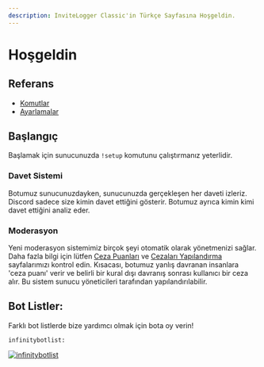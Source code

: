 ```yaml
---
description: InviteLogger Classic'in Türkçe Sayfasına Hoşgeldin.
---
```


# Hoşgeldin

## Referans

* [Komutlar](ek-kaynaklar/commands.md)
* [Ayarlamalar](ek-kaynaklar/settings.md)

## Başlangıç

Başlamak için sunucunuzda `!setup` komutunu çalıştırmanız yeterlidir.

### Davet Sistemi

Botumuz sunucunuzdayken, sunucunuzda gerçekleşen her daveti izleriz. Discord sadece size kimin davet ettiğini gösterir. Botumuz ayrıca kimin kimi davet ettiğini analiz eder.

### Moderasyon

Yeni moderasyon sistemimiz birçok şeyi otomatik olarak yönetmenizi sağlar. Daha fazla bilgi için lütfen [Ceza Puanları](modueller/moderation-1/strikes.md) ve [Cezaları Yapılandırma](modueller/moderation-1/punishments.md) sayfalarımızı kontrol edin. Kısacası, botumuz yanlış davranan insanlara 'ceza puanı' verir ve belirli bir kural dışı davranış sonrası kullanıcı bir ceza alır. Bu sistem sunucu yöneticileri tarafından yapılandırılabilir.

## Bot Listler:

Farklı bot listlerde bize yardımcı olmak için bota oy verin!

`infinitybotlist:`

[![infinitybotlist](https://infinitybotlist.com/bots/617497548743245835/widget?size=large)](https://infinitybotlist.com/bots/617497548743245835/vote)

